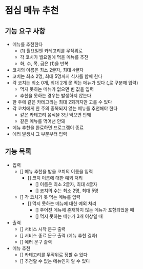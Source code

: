 # 점심 메뉴 추천

## 기능 요구 사항

- 메뉴를 추천한다
  - (1) 월요일엔 카테고리를 무작위로
  - 각 코치가 월요일에 먹을 메뉴를 추천
  - 화, 수, 목, 금은 (1)을 반복
- 코치의 이름은 최소 2글자, 최대 4글자
- 코치는 최소 2명, 최대 5명까지 식사를 함께 한다
- 각 코치는 최소 0개, 최대 2개 못 먹는 메뉴가 있다 (,로 구분해 입력)
  - 먹지 못하는 메뉴가 없으면 빈 값을 입력
  - 추천을 못하는 경우는 발생하지 않는다
- 한 주에 같은 카테고리는 최대 2회까지만 고를 수 있다
- 각 코치에게 한 주의 중복되지 않는 메뉴를 추천해야 한다
  - 같은 카테고리 음식을 3번 먹으면 안돼
  - 같은 메뉴를 먹어선 안돼
- 메뉴 추천을 완료하면 프로그램이 종료
- 에러 발생시 그 부분부터 입력

## 기능 목록

- 입력
  - [] 메뉴 추천을 받을 코치의 이름을 입력
    - [] 코치 이름에 대한 예외 처리
      - [] 이름은 최소 2글자, 최대 4글자
      - [] 코치의 수는 최소 2명, 최대 5명
  - [] 각 코치가 못 먹는 메뉴를 입력
    - [] 먹지 못하는 메뉴에 대한 예외 처리
      - [] 주어진 메뉴에 존재하지 않는 메뉴가 포함되었을 때
      - [] 먹지 못하는 메뉴가 3개 이상일 때
- 출력
  - [] 서비스 시작 문구 출력
  - [] 서비스 종료 문구 출력 (메뉴 추천 결과)
  - [] 에러 문구 출력
- 메뉴 추천
  - [] 카테고리를 무작위로 정할 수 있다
  - [] 추천할 수 없는 메뉴인지 알 수 있다
